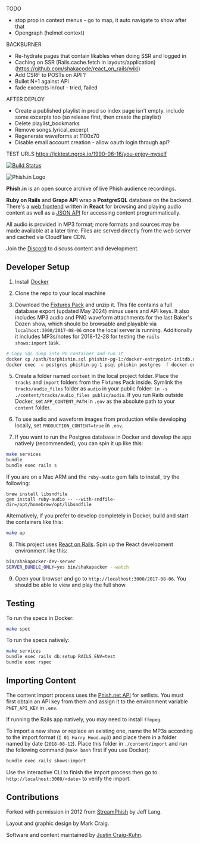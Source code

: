 TODO
 * stop prop in context menus - go to map, it auto navigate to show after that
 * Opengraph (helmet context)

 BACKBURNER
  * Re-hydrate pages that contain likables when doing SSR and logged in
  * Caching on SSR (Rails.cache.fetch in layouts/application) (https://github.com/shakacode/react_on_rails/wiki)
  * Add CSRF to POSTs on API ?
  * Bullet N+1 against API
  * fade excerpts in/out - tried, failed

AFTER DEPLOY
 * Create a published playlist in prod so index page isn't empty. include some excerpts too (so release first, then create the playlist)
 * Delete playlist_bookmarks
 * Remove songs.lyrical_excerpt
 * Regenerate waveforms at 1100x70
 * Disable email account creation - allow oauth login through api?


TEST URLS
https://jcktest.ngrok.io/1990-06-16/you-enjoy-myself


[![Build Status](https://app.travis-ci.com/jcraigk/phishin.svg?branch=main)](https://travis-ci.org/jcraigk/phishin)

![Phish.in Logo](https://i.imgur.com/Zmj586L.jpg)

**Phish.in** is an open source archive of live Phish audience recordings.

**Ruby on Rails** and **Grape API** wrap a **PostgreSQL** database on the backend. There's a [web frontend](https://phish.in) written in **React** for browsing and playing audio content as well as a [JSON API](https://phish.in/api-docs) for accessing content programmatically.

All audio is provided in MP3 format; more formats and sources may be made available at a later time. Files are served directly from the web server and cached via CloudFlare CDN.

Join the [Discord](https://discord.gg/KZWFsNN) to discuss content and development.


## Developer Setup

1. Install [Docker](https://www.docker.com/)

2. Clone the repo to your local machine

4. Download the [Fixtures Pack](https://www.dropbox.com/scl/fi/ysnbbsbpylm0ny9dygjbc/PhishinDevFixtures.zip?rlkey=bj5kuqvyppixe4cmw8sz30twz&st=qzw4hl4v&dl=0) and unzip it. This file contains a full database export (updated May 2024) minus users and API keys. It also includes MP3 audio and PNG waveform attachments for the last Baker's Dozen show, which should be browsable and playable via `localhost:3000/2017-08-06` once the local server is running. Additionally it includes MP3s/notes for 2018-12-28 for testing the `rails shows:import` task.

```bash
# Copy SQL dump into PG container and run it
docker cp /path/to/phishin.sql phishin-pg-1:/docker-entrypoint-initdb.d/dump.sql
docker exec -u postgres phishin-pg-1 psql phishin postgres -f docker-entrypoint-initdb.d/dump.sql
```

5. Create a folder named `content` in the local project folder. Place the `tracks` and `import` folders from the Fixtures Pack inside. Symlink the `tracks/audio_files` folder as `audio` in your public folder: `ln -s ./content/tracks/audio_files public/audio`. If you run Rails outside Docker, set `APP_CONTENT_PATH` in `.env` as the absolute path to your `content` folder.

6. To use audio and waveform images from production while developing locally, set `PRODUCTION_CONTENT=true` in `.env`.

7. If you want to run the Postgres database in Docker and develop the app natively (recommended), you can spin it up like this:

```bash
make services
bundle
bundle exec rails s
```

If you are on a Mac ARM and the `ruby-audio` gem fails to install, try the following:

```
brew install libsndfile
gem install ruby-audio -- --with-sndfile-dir=/opt/homebrew/opt/libsndfile
```

Alternatively, if you prefer to develop completely in Docker, build and start the containers like this:

```bash
make up
```

8. This project uses [React on Rails](https://github.com/shakacode/react_on_rails). Spin up the React development environment like this:

```bash
bin/shakapacker-dev-server
SERVER_BUNDLE_ONLY=yes bin/shakapacker --watch
```

9. Open your browser and go to `http://localhost:3000/2017-08-06`. You should be able to view and play the full show.


## Testing

To run the specs in Docker:

```bash
make spec
```

To run the specs natively:

```bash
make services
bundle exec rails db:setup RAILS_ENV=test
bundle exec rspec
```


## Importing Content

The content import process uses the [Phish.net API](https://docs.phish.net/) for setlists. You must first obtain an API key from them and assign it to the environment variable `PNET_API_KEY` in `.env`.

If running the Rails app natively, you may need to install `ffmpeg`.

To import a new show or replace an existing one, name the MP3s according to the import format (`I 01 Harry Hood.mp3`) and place them in a folder named by date (`2018-08-12`). Place this folder in `./content/import` and run the following command (`make bash` first if you use Docker):

```bash
bundle exec rails shows:import
```

Use the interactive CLI to finish the import process then go to `http://localhost:3000/<date>` to verify the import.


## Contributions

Forked with permission in 2012 from [StreamPhish](https://github.com/jeffplang/streamphish/) by Jeff Lang.

Layout and graphic design by Mark Craig.

Software and content maintained by [Justin Craig-Kuhn](https://github.com/jcraigk).
